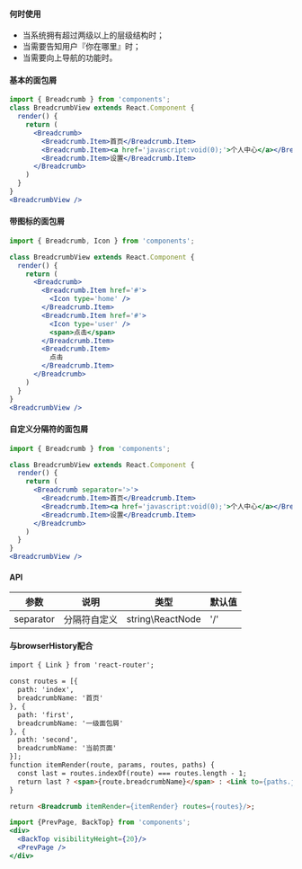 
#### **何时使用**
- 当系统拥有超过两级以上的层级结构时；
- 当需要告知用户『你在哪里』时；
- 当需要向上导航的功能时。

#### **基本的面包屑**
```jsx
import { Breadcrumb } from 'components';
class BreadcrumbView extends React.Component {
  render() {
    return (
      <Breadcrumb>
        <Breadcrumb.Item>首页</Breadcrumb.Item>
        <Breadcrumb.Item><a href='javascript:void(0);'>个人中心</a></Breadcrumb.Item>
        <Breadcrumb.Item>设置</Breadcrumb.Item>
      </Breadcrumb>
    )
  }
}
<BreadcrumbView />
```

#### **带图标的面包屑**
```jsx
import { Breadcrumb, Icon } from 'components';

class BreadcrumbView extends React.Component {
  render() {
    return (
      <Breadcrumb>
        <Breadcrumb.Item href='#'>
          <Icon type='home' />
        </Breadcrumb.Item>
        <Breadcrumb.Item href='#'>
          <Icon type='user' />
          <span>点击</span>
        </Breadcrumb.Item>
        <Breadcrumb.Item>
          点击
        </Breadcrumb.Item>
      </Breadcrumb>
    )
  }
}
<BreadcrumbView />
```

#### **自定义分隔符的面包屑**
```jsx
import { Breadcrumb } from 'components';

class BreadcrumbView extends React.Component {
  render() {
    return (
      <Breadcrumb separator='>'>
        <Breadcrumb.Item>首页</Breadcrumb.Item>
        <Breadcrumb.Item><a href='javascript:void(0);'>个人中心</a></Breadcrumb.Item>
        <Breadcrumb.Item>设置</Breadcrumb.Item>
      </Breadcrumb>
    )
  }
}
<BreadcrumbView />

```

#### **API**

| 参数 | 说明 | 类型 | 默认值 |
| --- | --- | --- | --- |
| separator | 分隔符自定义 | string\ReactNode | '/' |

#### **与browserHistory配合**
```html
import { Link } from 'react-router';

const routes = [{
  path: 'index',
  breadcrumbName: '首页'
}, {
  path: 'first',
  breadcrumbName: '一级面包屑'
}, {
  path: 'second',
  breadcrumbName: '当前页面'
}];
function itemRender(route, params, routes, paths) {
  const last = routes.indexOf(route) === routes.length - 1;
  return last ? <span>{route.breadcrumbName}</span> : <Link to={paths.join('/')}>{route.breadcrumbName}</Link>;
}

return <Breadcrumb itemRender={itemRender} routes={routes}/>;
```


```jsx noeditor
import {PrevPage, BackTop} from 'components';
<div>
  <BackTop visibilityHeight={20}/>
  <PrevPage />
</div>
```
